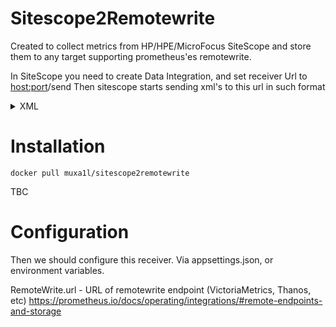 # Sitescope2Remotewrite
Created to collect metrics from HP/HPE/MicroFocus SiteScope and store them to any target supporting prometheus'es remotewrite.

In SiteScope you need to create Data Integration, and set receiver Url to <host:port>/send
Then sitescope starts sending xml's to this url in such format
<details>
  <summary>XML</summary>
  
  ```<performanceMonitors collector="SiteScope" collectorHost="0330ss01">
  <group name="SomeMR" desc="">
    <group name="SomeSystem" desc="">
      <group name="3416someserver02" desc="">
        <group name="MSMQ - queue size" desc="">
          <group name="[a0aabbbcc\countersinformation]" desc="">
            <monitor type="MSMQ_Queue_MsgCount" target="3416someserver02" targetIP="3416someserver02" time="1594388051000" quality="1" sourceTemplateName="" name="MSMQ_Queue_MsgCount">
              <counter value="0" quality="1" name="a0aabbbcc\countersinformation" />
              <counter value="0" quality="1" name="Value" />
            </monitor>
          </group>
        </group>
      </group>
    </group>
  </group> 
  <group name="МР Какой-то" desc="">
    <group name="SomeSystem" desc="">
      <group name="3416someserver02" desc="">
        <group name="MSMQ - размер очереди" desc="">
          <monitor type="MSMQ_Queue_MsgCount" target="3416someserver02" targetIP="3416someserver02" time="1594388051000" quality="1" sourceTemplateName="" name="MSMQ_Queue_MsgCount">
            <counter value="0" quality="1" name="a0aabbbcc\countersinformation" />
            <counter value="0" quality="1" name="Value" />
          </monitor>
          <monitor type="JSON_CustomAttr" target="3416someserver02" targetIP="3416someserver02" time="1594388051000" quality="1" sourceTemplateName="" name="JSON_CustomAttr">
            <counter value="0" quality="1" name="a0aabbbcc\countersinformation" />
            <counter value="aaa=213,bbb=332" quality="1" name="metrics" />
          </monitor>
          <monitor type="OS_WinDiskSpace" target="3416someserver02" targetIP="3416someserver02" time="1594388051000" quality="1" sourceTemplateName="" name="OS_WinDiskSpace">
            <counter value="0" quality="1" name="aaaa/aadsfadf1/addafdfsd2" />
            <counter value="aaa=213,bbb=332" quality="1" name="Value" />
          </monitor>
        </group>
      </group>
    </group>
  </group>
</performanceMonitors>
  ```
  
</details>

# Installation 
```
docker pull muxa1l/sitescope2remotewrite
```
TBC

# Configuration
Then we should configure this receiver. Via appsettings.json, or environment variables.

RemoteWrite.url - URL of remotewrite endpoint (VictoriaMetrics, Thanos, etc)
https://prometheus.io/docs/operating/integrations/#remote-endpoints-and-storage
